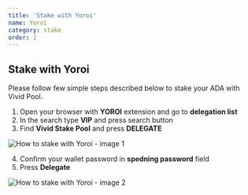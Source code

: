 ```yaml
---
title: 'Stake with Yoroi'
name: Yoroi
category: stake
order: 1
---
```


## Stake with Yoroi

Please follow few simple steps described below to stake your ADA with Vivid Pool.

1. Open your browser with **YOROI** extension and go to **delegation list**
2. In the search type **VIP** and press search button
3. Find **Vivid Stake Pool** and press **DELEGATE**

<div class="img"><img src="https://firebasestorage.googleapis.com/v0/b/vivid-pools.appspot.com/o/img%2Fstake-with-yoroi%2Fimage%20(2).png?alt=media&token=f3bf9700-34f6-44f6-b734-96aa529751d8" alt="How to stake with Yoroi - image 1" /></div>

4. Confirm your wallet password in **spedning password** field
5. Press **Delegate**

<div class="img"><img src="https://firebasestorage.googleapis.com/v0/b/vivid-pools.appspot.com/o/img%2Fstake-with-yoroi%2Fimage1.png?alt=media&token=243a0bfc-61fa-46fa-9e86-d21410d845a6" alt="How to stake with Yoroi - image 2" /></div>

